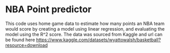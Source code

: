 # NBA Point predictor
This code uses home game data to estimate how many points an NBA team would score by creating a model using linear regression, and evaluating the model using the R^2 score.
The data was sourced from Kaggle and url can be found here https://www.kaggle.com/datasets/wyattowalsh/basketball?resource=download
